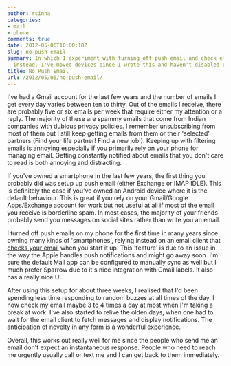 ```yaml
---
author: rsinha
categories:
- mail
- phone
comments: true
date: 2012-05-06T10:00:18Z
slug: no-push-email
summary: In which I experiment with turning off push email and check email occassionally
  instead. I've moved devices since I wrote this and haven't disabled push, yet.
title: No Push Email
url: /2012/05/06/no-push-email/
---
```


I've had a Gmail account for the last few years and the number of emails I get every day varies between ten to thirty. Out of the emails I receive, there are probably five or six emails per week that require either my attention or a reply. The majority of these are spammy emails that come from Indian companies with dubious privacy policies. I remember unsubscribing from most of them but I still keep getting emails from them or their 'selected' partners (Find your life partner! Find a new job!). Keeping up with filtering emails is annoying especially if you primarily rely on your phone for managing email. Getting constantly notified about emails that you don't care to read is both annoying and distracting.

If you've owned a smartphone in the last few years, the first thing you probably did was setup up push email (either Exchange or IMAP IDLE). This is definitely the case if you've owned an Android device where it is the default behaviour. This is great if you rely on your Gmail/Google Apps/Exchange account for work but not useful at all if most of the email you receive is borderline spam. In most cases, the majority  of your friends probably send you messages on social sites rather than write you an email. 

I turned off push emails on my phone for the first time in many years since owning many kinds of 'smartphones', relying instead on an email client that [checks your email](http://sparrowmailapp.com/) when you start it up. This 'feature' is due to an issue in the way the Apple handles push notifications and might go away soon. I'm sure the default Mail app can be configured to manually sync as well but I much prefer Sparrow due to it's nice integration with Gmail labels. It also has a really nice UI.

After using this setup for about three weeks, I realised that I'd been spending less time responding to random buzzes at all times of the day. I now check my email maybe 3 to 4 times a day at most when I'm taking a break at work. I've also started to relive the olden days, when one had to wait for the email client to fetch messages and display notifications. The anticipation of novelty in any form is a wonderful experience. 

Overall, this works out really well for me since the people who send me an email don't expect an instantaneous response. People who need to reach me urgently usually call or text me and I can get back to them immediately.
